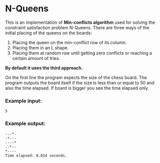 # N-Queens
This is an implementation of __Min-conflicts algorithm__ used for solving the constraint satisfaction problem N-Queens.
There are three ways of the initial placing of the queens on the boards:
1. Placing the queen on the min-conflict row of its column.
2. Placing them in an L shape.
3. Placing them at random row until getting zero conflicts or reaching a certain amount of tries.

__By default it uses the third approach.__

On the first line the program expects the size of the chess board.
The program outputs the board itself if the size is less than or equal to 50 and also the time elapsed. If board is bigger you see the time elapsed only.

### Example input:
```
5
```

### Example output:
```
---*-
-*---
----*
--*--
*----
Time elapsed: 0.014 seconds.
```
